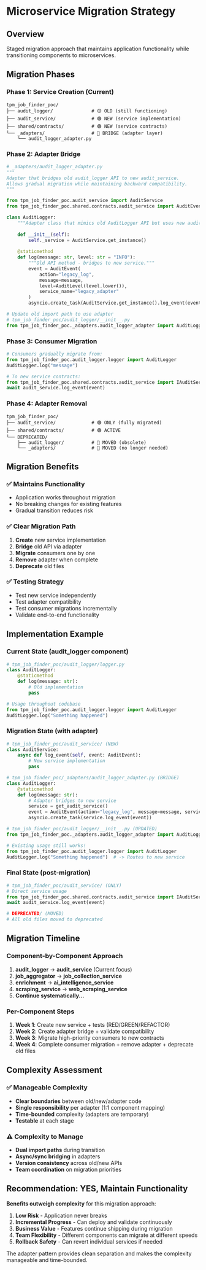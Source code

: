 # Microservice Migration Strategy

## Overview
Staged migration approach that maintains application functionality while transitioning components to microservices.

## Migration Phases

### Phase 1: Service Creation (Current)
```
tpm_job_finder_poc/
├── audit_logger/              # 🟡 OLD (still functioning)
├── audit_service/             # 🟢 NEW (service implementation)
├── shared/contracts/          # 🟢 NEW (service contracts)
└── _adapters/                 # 🔄 BRIDGE (adapter layer)
    └── audit_logger_adapter.py
```

### Phase 2: Adapter Bridge
```python
# _adapters/audit_logger_adapter.py
"""
Adapter that bridges old audit_logger API to new audit_service.
Allows gradual migration while maintaining backward compatibility.
"""

from tpm_job_finder_poc.audit_service import AuditService
from tpm_job_finder_poc.shared.contracts.audit_service import AuditEvent, AuditLevel

class AuditLogger:
    """Adapter class that mimics old AuditLogger API but uses new audit_service."""
    
    def __init__(self):
        self._service = AuditService.get_instance()
    
    @staticmethod
    def log(message: str, level: str = "INFO"):
        """Old API method - bridges to new service."""
        event = AuditEvent(
            action="legacy_log",
            message=message,
            level=AuditLevel(level.lower()),
            service_name="legacy_adapter"
        )
        asyncio.create_task(AuditService.get_instance().log_event(event))

# Update old import path to use adapter
# tpm_job_finder_poc/audit_logger/__init__.py
from tpm_job_finder_poc._adapters.audit_logger_adapter import AuditLogger
```

### Phase 3: Consumer Migration
```python
# Consumers gradually migrate from:
from tpm_job_finder_poc.audit_logger.logger import AuditLogger
AuditLogger.log("message")

# To new service contracts:
from tpm_job_finder_poc.shared.contracts.audit_service import IAuditService
await audit_service.log_event(event)
```

### Phase 4: Adapter Removal
```
tpm_job_finder_poc/
├── audit_service/             # 🟢 ONLY (fully migrated)
├── shared/contracts/          # 🟢 ACTIVE
└── DEPRECATED/
    ├── audit_logger/          # 🔴 MOVED (obsolete)
    └── _adapters/             # 🔴 MOVED (no longer needed)
```

## Migration Benefits

### ✅ **Maintains Functionality**
- Application works throughout migration
- No breaking changes for existing features
- Gradual transition reduces risk

### ✅ **Clear Migration Path**
1. **Create** new service implementation
2. **Bridge** old API via adapter
3. **Migrate** consumers one by one
4. **Remove** adapter when complete
5. **Deprecate** old files

### ✅ **Testing Strategy**
- Test new service independently
- Test adapter compatibility
- Test consumer migrations incrementally
- Validate end-to-end functionality

## Implementation Example

### Current State (audit_logger component)
```python
# tpm_job_finder_poc/audit_logger/logger.py
class AuditLogger:
    @staticmethod
    def log(message: str):
        # Old implementation
        pass

# Usage throughout codebase
from tpm_job_finder_poc.audit_logger.logger import AuditLogger
AuditLogger.log("Something happened")
```

### Migration State (with adapter)
```python
# tpm_job_finder_poc/audit_service/ (NEW)
class AuditService:
    async def log_event(self, event: AuditEvent):
        # New service implementation
        pass

# tpm_job_finder_poc/_adapters/audit_logger_adapter.py (BRIDGE)
class AuditLogger:
    @staticmethod
    def log(message: str):
        # Adapter bridges to new service
        service = get_audit_service()
        event = AuditEvent(action="legacy_log", message=message, service_name="adapter")
        asyncio.create_task(service.log_event(event))

# tpm_job_finder_poc/audit_logger/__init__.py (UPDATED)
from tpm_job_finder_poc._adapters.audit_logger_adapter import AuditLogger

# Existing usage still works!
from tpm_job_finder_poc.audit_logger.logger import AuditLogger
AuditLogger.log("Something happened")  # -> Routes to new service
```

### Final State (post-migration)
```python
# tpm_job_finder_poc/audit_service/ (ONLY)
# Direct service usage
from tpm_job_finder_poc.shared.contracts.audit_service import IAuditService
await audit_service.log_event(event)

# DEPRECATED/ (MOVED)
# All old files moved to deprecated
```

## Migration Timeline

### Component-by-Component Approach
1. **audit_logger** → **audit_service** (Current focus)
2. **job_aggregator** → **job_collection_service** 
3. **enrichment** → **ai_intelligence_service**
4. **scraping_service** → **web_scraping_service**
5. **Continue systematically...**

### Per-Component Steps
1. **Week 1**: Create new service + tests (RED/GREEN/REFACTOR)
2. **Week 2**: Create adapter bridge + validate compatibility  
3. **Week 3**: Migrate high-priority consumers to new contracts
4. **Week 4**: Complete consumer migration + remove adapter + deprecate old files

## Complexity Assessment

### ✅ **Manageable Complexity**
- **Clear boundaries** between old/new/adapter code
- **Single responsibility** per adapter (1:1 component mapping)
- **Time-bounded** complexity (adapters are temporary)
- **Testable** at each stage

### ⚠️ **Complexity to Manage**
- **Dual import paths** during transition
- **Async/sync bridging** in adapters
- **Version consistency** across old/new APIs
- **Team coordination** on migration priorities

## Recommendation: YES, Maintain Functionality

**Benefits outweigh complexity** for this migration approach:

1. **Low Risk** - Application never breaks
2. **Incremental Progress** - Can deploy and validate continuously  
3. **Business Value** - Features continue shipping during migration
4. **Team Flexibility** - Different components can migrate at different speeds
5. **Rollback Safety** - Can revert individual services if needed

The adapter pattern provides clean separation and makes the complexity manageable and time-bounded.